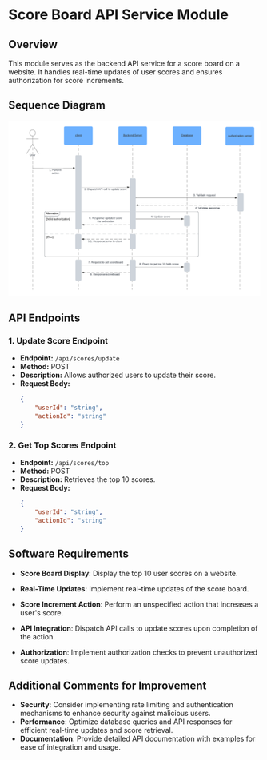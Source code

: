 # Score Board API Service Module

## Overview

This module serves as the backend API service for a score board on a website. It handles real-time updates of user scores and ensures authorization for score increments.

## Sequence Diagram

![Sequence Diagram](./Sequence%20diagram.png)

## API Endpoints

### 1. Update Score Endpoint

- **Endpoint:** `/api/scores/update`
- **Method:** POST
- **Description:** Allows authorized users to update their score.
- **Request Body:**
    ```json
    {
        "userId": "string",
        "actionId": "string"
    }

### 2. Get Top Scores Endpoint

- **Endpoint:** `/api/scores/top`
- **Method:** POST
- **Description:** Retrieves the top 10 scores.
- **Request Body:**
    ```json
    {
        "userId": "string",
        "actionId": "string"
    }

## Software Requirements

- **Score Board Display**: Display the top 10 user scores on a website.

- **Real-Time Updates**: Implement real-time updates of the score board.

- **Score Increment Action**: Perform an unspecified action that increases a user's score.

- **API Integration**: Dispatch API calls to update scores upon completion of the action.

- **Authorization**: Implement authorization checks to prevent unauthorized score updates.
 

## Additional Comments for Improvement

- **Security**: Consider implementing rate limiting and authentication mechanisms to enhance security against malicious users.
- **Performance**: Optimize database queries and API responses for efficient real-time updates and score retrieval.
- **Documentation**: Provide detailed API documentation with examples for ease of integration and usage.